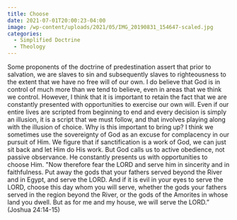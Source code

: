 ```yaml
---
title: Choose
date: 2021-07-01T20:00:23-04:00
image: /wp-content/uploads/2021/05/IMG_20190831_154647-scaled.jpg
categories:
  - Simplified Doctrine
  - Theology
---
```

Some proponents of the doctrine of predestination assert that prior to salvation, we are slaves to sin and subsequently slaves to righteousness to the extent that we have no free will of our own. I do believe that God is in control of much more than we tend to believe, even in areas that we think we control. However, I think that it is important to retain the fact that we are constantly presented with opportunities to exercise our own will. Even if our entire lives are scripted from beginning to end and every decision is simply an illusion, it is a script that we must follow, and that involves playing along with the illusion of choice. Why is this important to bring up? I think we sometimes use the sovereignty of God as an excuse for complacency in our pursuit of Him. We figure that if sanctification is a work of God, we can just sit back and let Him do His work. But God calls us to active obedience, not passive observance. He constantly presents us with opportunities to choose Him. "Now therefore fear the LORD and serve him in sincerity and in faithfulness. Put away the gods that your fathers served beyond the River and in Egypt, and serve the LORD. And if it is evil in your eyes to serve the LORD, choose this day whom you will serve, whether the gods your fathers served in the region beyond the River, or the gods of the Amorites in whose land you dwell. But as for me and my house, we will serve the LORD.” (Joshua 24:14-15)